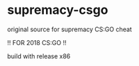# supremacy-csgo
original source for supremacy CS:GO cheat

!! FOR 2018 CS:GO !!

build with release x86
